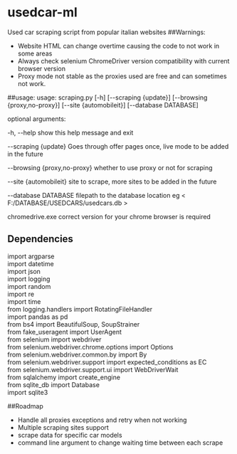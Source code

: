 # usedcar-ml
Used car scraping script from popular italian websites 
##Warnings:  
* Website HTML can change overtime causing the code to not work in some areas
* Always check selenium ChromeDriver version compatibility with current browser version
* Proxy mode not stable as the proxies used are free and can sometimes not work.

##usage: 
usage: scraping.py [-h] [--scraping {update}] [--browsing {proxy,no-proxy}] [--site {automobileit}] [--database DATABASE]
  
optional arguments:  

  -h, --help            show this help message and exit  

  --scraping {update}   Goes through offer pages once, live mode to be added in the future  

  --browsing {proxy,no-proxy} whether to use proxy or not for scraping  

  --site {automobileit} site to scrape, more sites to be added in the future

  --database DATABASE   filepath to the database location eg < F:/DATABASE/USEDCARS/usedcars.db >

chromedrive.exe correct version for your chrome browser is required

## Dependencies
import argparse  
import datetime  
import json  
import logging  
import random  
import re  
import time  
from logging.handlers import RotatingFileHandler  
import pandas as pd  
from bs4 import BeautifulSoup, SoupStrainer  
from fake_useragent import UserAgent  
from selenium import webdriver  
from selenium.webdriver.chrome.options import Options  
from selenium.webdriver.common.by import By  
from selenium.webdriver.support import expected_conditions as EC  
from selenium.webdriver.support.ui import WebDriverWait  
from sqlalchemy import create_engine  
from sqlite_db import Database  
import sqlite3

##Roadmap
+ Handle all proxies exceptions and retry when not working
+ Multiple scraping sites support
+ scrape data for specific car models
+ command line argument to change waiting time between each scrape

                

